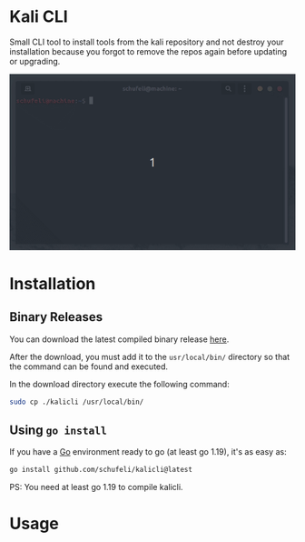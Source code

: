 # Kali CLI

Small CLI tool to install tools from the kali repository and not destroy your installation because you forgot to remove the repos again before updating or upgrading. 

![screenshot](screenshot.gif)

# Installation

## Binary Releases

You can download the latest compiled binary release [here](https://github.com/schufeli/kalicli/releases). 

After the download, you must add it to the `usr/local/bin/` directory so that the command can be found and executed.

In the download directory execute the following command:

```bash
sudo cp ./kalicli /usr/local/bin/
 ```

## Using `go install`

If you have a [Go](https://go.dev/) environment ready to go (at least go 1.19), it's as easy as:

```bash
go install github.com/schufeli/kalicli@latest
```
PS: You need at least go 1.19 to compile kalicli.

# Usage

